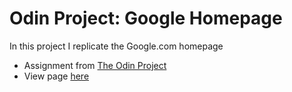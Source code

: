 # Odin Project: Google Homepage

In this project I replicate the Google.com homepage
- Assignment from [The Odin Project](https://www.theodinproject.com/courses/foundations/lessons/html-css)
- View page [here](https://mathewkramsch.github.io/odin-google-homepage)

